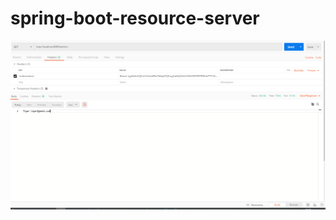 # spring-boot-resource-server

![USING TOKEN](https://raw.githubusercontent.com/johnnycashash/spring-boot-resource-server/master/postman1.PNG)

